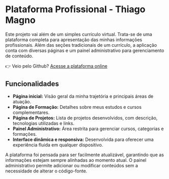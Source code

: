 # Plataforma Profissional - Thiago Magno

Este projeto vai além de um simples currículo virtual. Trata-se de uma plataforma completa para apresentação das minhas informações profissionais. Além das seções tradicionais de um currículo, a aplicação conta com diversas páginas e um painel administrativo para gerenciamento de conteúdo.

👉 Veio pelo Github? [Acesse a plataforma online](https://thgmagno.vercel.app/)

## Funcionalidades

* **Página inicial:** Visão geral da minha trajetória e principais áreas de atuação.
* **Página de Formação:** Detalhes sobre meus estudos e cursos complementares.
* **Página de Projetos:** Lista de projetos desenvolvidos, com descrição, tecnologias utilizadas e links.
* **Painel Administrativo:** Área restrita para gerenciar cursos, categorias e formações.
* **Interface dinâmica e responsiva:** Desenvolvida para oferecer uma experiência fluida em qualquer dispositivo.

A plataforma foi pensada para ser facilmente atualizável, garantindo que as informações estejam sempre alinhadas ao momento atual. O painel administrativo permite adicionar ou modificar conteúdos sem a necessidade de alterar o código-fonte.
